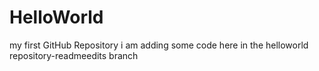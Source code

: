 # HelloWorld
my first GitHub Repository
i am adding some code here in the helloworld repository-readmeedits branch
